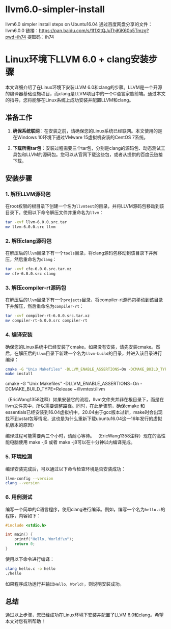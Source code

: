 # llvm6.0-simpler-install
llvm6.0 simpler install steps on Ubuntu16.04
通过百度网盘分享的文件：llvm6.0.0
链接：https://pan.baidu.com/s/1f1XltQJuThjKiK60o5Tmzg?pwd=ih74 
提取码：ih74
# Linux环境下LLVM 6.0 + clang安装步骤

本文详细介绍了在Linux环境下安装LLVM 6.0和clang的步骤。LLVM是一个开源的编译器基础设施项目，而clang是LLVM项目中的一个C语言家族前端。通过本文的指导，您将能够在Linux系统上成功安装并配置LLVM和clang。

## 准备工作

1. **确保系统联网**：在安装之前，请确保您的Linux系统已经联网。本文使用的是在Windows 10环境下通过VMware 15虚拟机安装的CentOS 7系统。

2. **下载所需tar包**：安装过程需要三个tar包，分别是clang的源码包、动态测试工具包和LLVM的源码包。您可以从官网下载这些包，或者从提供的百度云链接下载。

## 安装步骤

### 1. 解压LLVM源码包

在root权限的根目录下创建一个名为`llvmtest`的目录，并将LLVM源码包移动到该目录下。使用以下命令解压文件并重命名为`llvm`：

```bash
tar -xvf llvm-6.0.0.src.tar
mv llvm-6.0.0.src llvm
```

### 2. 解压clang源码包

在解压后的`llvm`目录下有一个`tools`目录，将clang源码包移动到该目录下并解压，然后重命名为`clang`：

```bash
tar -xvf cfe-6.0.0.src.tar.xz
mv cfe-6.0.0.src clang
```

### 3. 解压compiler-rt源码包

在解压后的`llvm`目录下有一个`projects`目录，将compiler-rt源码包移动到该目录下并解压，然后重命名为`compiler-rt`：

```bash
tar -xvf compiler-rt-6.0.0.src.tar.xz
mv compiler-rt-6.0.0.src compiler-rt
```

### 4. 编译安装

确保您的Linux系统中已经安装了cmake。如果没有安装，请先安装cmake。然后，在解压后的`llvm`目录下新建一个名为`llvm-build`的目录，并进入该目录进行编译：

```bash
cmake -G "Unix Makefiles" -DLLVM_ENABLE_ASSERTIONS=On -DCMAKE_BUILD_TYPE=Release ../llvm
make install
```
cmake -G "Unix Makefiles" -DLLVM_ENABLE_ASSERTIONS=On -DCMAKE_BUILD_TYPE=Release ~/llvmtest/llvm

（EricWang1358注释）如果安装它的流程，llvm文件夹并非在根目录下，而是在llvm文件夹中，所以需要调整路径。同时，在此步骤前，确保cmake 和 essentials已经安装到16.04虚拟机中。20.04由于gcc版本过新，make时会出现找不到ustat包等情况，这也是为什么重新下载ubuntu16.04这一16年发行的虚拟机版本的原因）

编译过程可能需要两三个小时，请耐心等待。
（EricWang1358注释）现在的高性能电脑使用 make -j6 或者 make -j8可以在十分钟以内编译完成。


### 5. 环境检测

编译安装完成后，可以通过以下命令检查环境是否安装成功：

```bash
llvm-config --version
clang --version
```

### 6. 用例测试

编写一个简单的C语言程序，使用clang进行编译。例如，编写一个名为`hello.c`的程序，内容如下：

```c
#include <stdio.h>

int main() {
    printf("Hello, World!\n");
    return 0;
}
```

使用以下命令进行编译：

```bash
clang hello.c -o hello
./hello
```

如果程序成功运行并输出`Hello, World!`，则说明安装成功。

## 总结

通过以上步骤，您已经成功在Linux环境下安装并配置了LLVM 6.0和clang。希望本文对您有所帮助！
